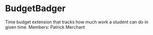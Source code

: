 # BudgetBadger
Time budget extension that tracks how much work a student can do in given time.
Members: Patrick Merchant
